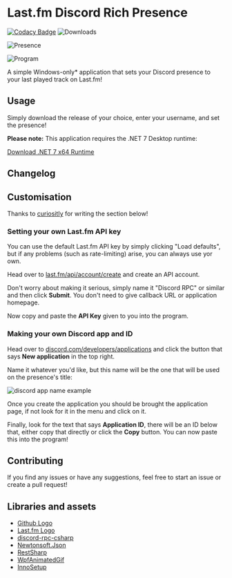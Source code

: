 ﻿# Last.fm Discord Rich Presence
[![Codacy Badge](https://img.shields.io/codacy/grade/e0da00a962b5448cbd888887b9f9a77f)](https://www.codacy.com/gh/RegorForgotTheirPassword/LastfmDiscordRPC/dashboard?utm_source=github.com&amp;utm_medium=referral&amp;utm_content=RegorForgotTheirPassword/LastfmDiscordRPC&amp;utm_campaign=Badge_Grade)
![Downloads](https://img.shields.io/github/downloads/regorforgot/lastfmdiscordrpc/total)

![Presence](https://raw.githubusercontent.com/RegorForgotTheirPassword/LastfmDiscordRPC/master/Screenshots/Presence.png)

![Program](https://raw.githubusercontent.com/RegorForgotTheirPassword/LastfmDiscordRPC/master/Screenshots/Program.png)

A simple Windows-only* application that sets your Discord presence to your last played track on Last.fm!

## Usage

Simply download the release of your choice, enter your username, and set the presence!

**Please note:** This application requires the .NET 7 Desktop runtime:

[Download .NET 7 x64 Runtime](https://dotnet.microsoft.com/en-us/download/dotnet/thank-you/runtime-desktop-7.0.5-windows-x64-installer)
## Changelog


## Customisation

Thanks to [curiositIy](https://github.com/curiositIy/) for writing the section below!

### **Setting your own Last.fm API key**

You can use the default Last.fm API key by simply clicking "Load defaults", but if any problems (such as rate-limiting) arise, you can always use yor own.

Head over to [last.fm/api/account/create](https://www.last.fm/api/account/create) and create an API account.

Don't worry about making it serious, simply name it "Discord RPC" or similar and then click **Submit**. You don't need to give callback URL or application homepage.

Now copy and paste the **API Key** given to you into the program.

### **Making your own Discord app and ID**

Head over to [discord.com/developers/applications](https://discord.com/developers/applications) and click the button that says **New application** in the top right.

Name it whatever you'd like, but this name will be the one that will be used on the presence's title:

![discord app name example](https://raw.githubusercontent.com/RegorForgotTheirPassword/LastfmDiscordRPC/master/Screenshots/PresenceName.png)

Once you create the application you should be brought the application page, if not look for it in the menu and click on it.

Finally, look for the text that says **Application ID**, there will be an ID below that, either copy that directly or click the **Copy** button. You can now paste this into the program!

## Contributing

If you find any issues or have any suggestions, feel free to start an issue or create a pull request!

## Libraries and assets

- [Github Logo](https://github-media-downloads.s3.amazonaws.com/GitHub-Mark.zip)
- [Last.fm Logo](https://www.last.fm/static/images/lastfm_avatar_twitter.png)
- [discord-rpc-csharp](https://github.com/Lachee/discord-rpc-csharp/)
- [Newtonsoft.Json](https://github.com/JamesNK/Newtonsoft.Json)
- [RestSharp](https://github.com/restsharp/RestSharp)
- [WpfAnimatedGif](https://github.com/XamlAnimatedGif/WpfAnimatedGif/)
- [InnoSetup](https://github.com/jrsoftware/issrc)
